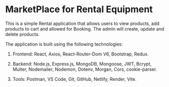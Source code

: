 #  MarketPlace for Rental Equipment

This is a simple Rental application that allows users to view products, add products to cart and allowed for Booking. The admin will create, update and delete products.

The application is built using the following technologies:

 1. Frontend: React, Axios, React-Router-Dom V6, Bootstrap, Redux.

2.  Backend: Node.js, Express.js, MongoDB, Mongoose, JWT, Bcrypt, Multer, Nodemailer, Nodemon, Dotenv, Morgan, Cors, cookie-parser.

3.  Tools: Postman, VS Code, Git, GitHub, Netlify, Render, Vite.   

